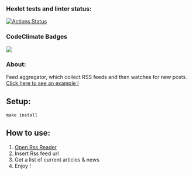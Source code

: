 ### Hexlet tests and linter status:
[![Actions Status](https://github.com/maryshtd/frontend-project-lvl3/workflows/hexlet-check/badge.svg)](https://github.com/maryshtd/frontend-project-lvl3/actions)

### CodeClimate Badges
<a href="https://codeclimate.com/github/maryshtd/frontend-project-lvl3/maintainability"><img src="https://api.codeclimate.com/v1/badges/98aed8520bb582ed9da4/maintainability" /></a>


### About:
Feed aggregator, which collect RSS feeds and then watches for new posts.
[Click here to see an example !](https://frontend-project-lvl3-virid-seven.vercel.app/)

## Setup:

```
make install
```
## How to use:
1) [Open Rss Reader](https://frontend-project-lvl3-virid-seven.vercel.app/)
2) Insert Rss feed url 
3) Get a list of current articles & news
4) Enjoy !
